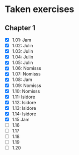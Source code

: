 # Taken exercises

## Chapter 1

 - [x] 1.01: Jam
 - [x] 1.02: Julin
 - [x] 1.03: Julin
 - [x] 1.04: Julin
 - [x] 1.05: Julin
 - [x] 1.06: Nomisss
 - [x] 1.07: Nomisss
 - [x] 1.08: Jam
 - [x] 1.09: Nomisss
 - [x] 1.10: Nomisss
 - [x] 1.11: Isidore
 - [x] 1.12: Isidore
 - [x] 1.13: Isidore
 - [x] 1.14: Isidore
 - [x] 1.15 Jam
 - [ ] 1.16 
 - [ ] 1.17 
 - [ ] 1.18
 - [ ] 1.19
 - [ ] 1.20
